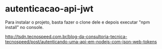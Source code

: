# autenticacao-api-jwt
Para instalar o projeto, basta fazer o clone dele e depois executar "npm install" no console.

http://tsdn.tecnospeed.com.br/blog-da-consultoria-tecnica-tecnospeed/post/autenticando-uma-api-em-nodejs-com-json-web-tokens
